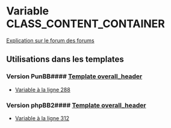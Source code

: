 # Variable CLASS_CONTENT_CONTAINER
[Explication sur le forum des forums](http://forum.forumactif.com/t294113-listing-des-variables#CLASS_CONTENT_CONTAINER)
## Utilisations dans les templates
### Version PunBB#### [Template overall_header](punbb/overall_header.md)
* [Variable à la ligne 288](../punbb/overall_header.tpl#L288)
### Version phpBB2#### [Template overall_header](subsilver/overall_header.md)
* [Variable à la ligne 312](../subsilver/overall_header.tpl#L312)